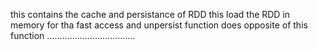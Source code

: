 this contains the cache and persistance of RDD
this load the RDD in memory for tha fast access and 
unpersist function does opposite of this function
...................................
